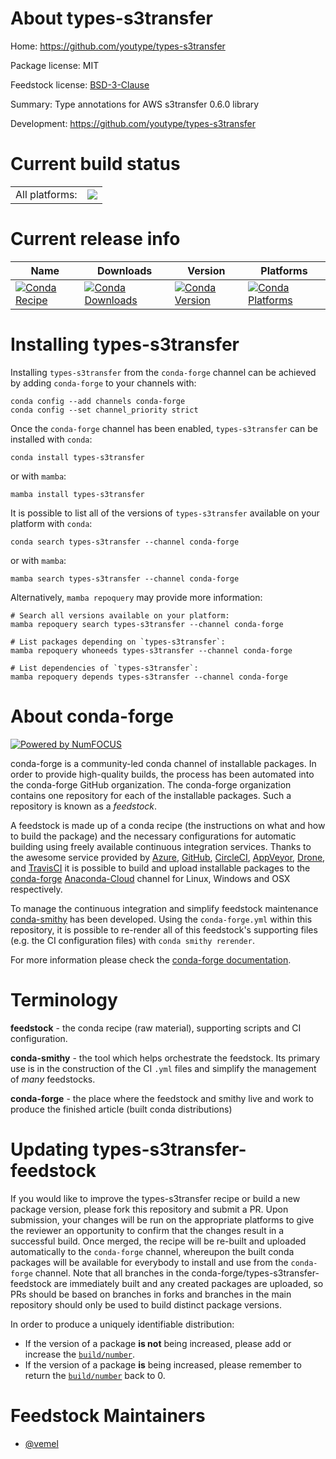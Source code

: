 About types-s3transfer
======================

Home: https://github.com/youtype/types-s3transfer

Package license: MIT

Feedstock license: [BSD-3-Clause](https://github.com/conda-forge/types-s3transfer-feedstock/blob/main/LICENSE.txt)

Summary: Type annotations for AWS s3transfer 0.6.0 library

Development: https://github.com/youtype/types-s3transfer

Current build status
====================


<table><tr><td>All platforms:</td>
    <td>
      <a href="https://dev.azure.com/conda-forge/feedstock-builds/_build/latest?definitionId=16733&branchName=main">
        <img src="https://dev.azure.com/conda-forge/feedstock-builds/_apis/build/status/types-s3transfer-feedstock?branchName=main">
      </a>
    </td>
  </tr>
</table>

Current release info
====================

| Name | Downloads | Version | Platforms |
| --- | --- | --- | --- |
| [![Conda Recipe](https://img.shields.io/badge/recipe-types--s3transfer-green.svg)](https://anaconda.org/conda-forge/types-s3transfer) | [![Conda Downloads](https://img.shields.io/conda/dn/conda-forge/types-s3transfer.svg)](https://anaconda.org/conda-forge/types-s3transfer) | [![Conda Version](https://img.shields.io/conda/vn/conda-forge/types-s3transfer.svg)](https://anaconda.org/conda-forge/types-s3transfer) | [![Conda Platforms](https://img.shields.io/conda/pn/conda-forge/types-s3transfer.svg)](https://anaconda.org/conda-forge/types-s3transfer) |

Installing types-s3transfer
===========================

Installing `types-s3transfer` from the `conda-forge` channel can be achieved by adding `conda-forge` to your channels with:

```
conda config --add channels conda-forge
conda config --set channel_priority strict
```

Once the `conda-forge` channel has been enabled, `types-s3transfer` can be installed with `conda`:

```
conda install types-s3transfer
```

or with `mamba`:

```
mamba install types-s3transfer
```

It is possible to list all of the versions of `types-s3transfer` available on your platform with `conda`:

```
conda search types-s3transfer --channel conda-forge
```

or with `mamba`:

```
mamba search types-s3transfer --channel conda-forge
```

Alternatively, `mamba repoquery` may provide more information:

```
# Search all versions available on your platform:
mamba repoquery search types-s3transfer --channel conda-forge

# List packages depending on `types-s3transfer`:
mamba repoquery whoneeds types-s3transfer --channel conda-forge

# List dependencies of `types-s3transfer`:
mamba repoquery depends types-s3transfer --channel conda-forge
```


About conda-forge
=================

[![Powered by
NumFOCUS](https://img.shields.io/badge/powered%20by-NumFOCUS-orange.svg?style=flat&colorA=E1523D&colorB=007D8A)](https://numfocus.org)

conda-forge is a community-led conda channel of installable packages.
In order to provide high-quality builds, the process has been automated into the
conda-forge GitHub organization. The conda-forge organization contains one repository
for each of the installable packages. Such a repository is known as a *feedstock*.

A feedstock is made up of a conda recipe (the instructions on what and how to build
the package) and the necessary configurations for automatic building using freely
available continuous integration services. Thanks to the awesome service provided by
[Azure](https://azure.microsoft.com/en-us/services/devops/), [GitHub](https://github.com/),
[CircleCI](https://circleci.com/), [AppVeyor](https://www.appveyor.com/),
[Drone](https://cloud.drone.io/welcome), and [TravisCI](https://travis-ci.com/)
it is possible to build and upload installable packages to the
[conda-forge](https://anaconda.org/conda-forge) [Anaconda-Cloud](https://anaconda.org/)
channel for Linux, Windows and OSX respectively.

To manage the continuous integration and simplify feedstock maintenance
[conda-smithy](https://github.com/conda-forge/conda-smithy) has been developed.
Using the ``conda-forge.yml`` within this repository, it is possible to re-render all of
this feedstock's supporting files (e.g. the CI configuration files) with ``conda smithy rerender``.

For more information please check the [conda-forge documentation](https://conda-forge.org/docs/).

Terminology
===========

**feedstock** - the conda recipe (raw material), supporting scripts and CI configuration.

**conda-smithy** - the tool which helps orchestrate the feedstock.
                   Its primary use is in the construction of the CI ``.yml`` files
                   and simplify the management of *many* feedstocks.

**conda-forge** - the place where the feedstock and smithy live and work to
                  produce the finished article (built conda distributions)


Updating types-s3transfer-feedstock
===================================

If you would like to improve the types-s3transfer recipe or build a new
package version, please fork this repository and submit a PR. Upon submission,
your changes will be run on the appropriate platforms to give the reviewer an
opportunity to confirm that the changes result in a successful build. Once
merged, the recipe will be re-built and uploaded automatically to the
`conda-forge` channel, whereupon the built conda packages will be available for
everybody to install and use from the `conda-forge` channel.
Note that all branches in the conda-forge/types-s3transfer-feedstock are
immediately built and any created packages are uploaded, so PRs should be based
on branches in forks and branches in the main repository should only be used to
build distinct package versions.

In order to produce a uniquely identifiable distribution:
 * If the version of a package **is not** being increased, please add or increase
   the [``build/number``](https://docs.conda.io/projects/conda-build/en/latest/resources/define-metadata.html#build-number-and-string).
 * If the version of a package **is** being increased, please remember to return
   the [``build/number``](https://docs.conda.io/projects/conda-build/en/latest/resources/define-metadata.html#build-number-and-string)
   back to 0.

Feedstock Maintainers
=====================

* [@vemel](https://github.com/vemel/)

